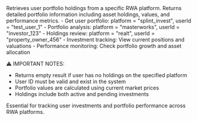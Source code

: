 <description>
Retrieves user portfolio holdings from a specific RWA platform. Returns detailed portfolio information including asset holdings, values, and performance metrics.

<use-cases>
- Get user portfolio: platform = "splint_invest", userId = "test_user_1"
- Portfolio analysis: platform = "masterworks", userId = "investor_123"
- Holdings review: platform = "realt", userId = "property_owner_456"
- Investment tracking: View current positions and valuations
- Performance monitoring: Check portfolio growth and asset allocation
</use-cases>

⚠️ IMPORTANT NOTES:

- Returns empty result if user has no holdings on the specified platform
- User ID must be valid and exist in the system
- Portfolio values are calculated using current market prices
- Holdings include both active and pending investments

Essential for tracking user investments and portfolio performance across RWA platforms.
</description>

